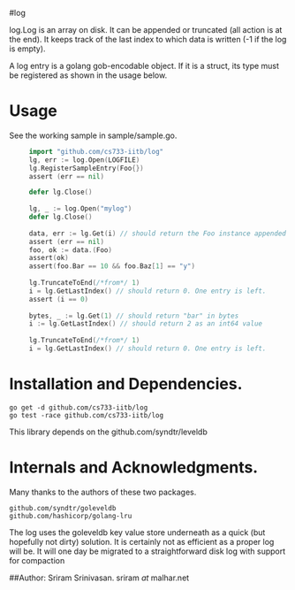 #log

log.Log is an array on disk. It can be appended or truncated (all action is at the end).
It keeps track of the last index to which data is written (-1 if the
log is empty). 

A log entry is a golang gob-encodable object. If it is a struct, its
type must be registered as shown in the usage below.

# Usage

See the working sample in sample/sample.go.
	
```go
     import "github.com/cs733-iitb/log"
     lg, err := log.Open(LOGFILE)
     lg.RegisterSampleEntry(Foo{})
     assert (err == nil) 

     defer lg.Close()
     
     lg, _ := log.Open("mylog")
     defer lg.Close()
     
     data, err := lg.Get(i) // should return the Foo instance appended above
     assert (err == nil)
     foo, ok := data.(Foo) 
     assert(ok)
     assert(foo.Bar == 10 && foo.Baz[1] == "y")
     
     lg.TruncateToEnd(/*from*/ 1)
     i = lg.GetLastIndex() // should return 0. One entry is left.
     assert (i == 0)
     
     bytes, _ := lg.Get(1) // should return "bar" in bytes
     i := lg.GetLastIndex() // should return 2 as an int64 value
     
     lg.TruncateToEnd(/*from*/ 1)
     i = lg.GetLastIndex() // should return 0. One entry is left.
```

# Installation and Dependencies.

    go get -d github.com/cs733-iitb/log
    go test -race github.com/cs733-iitb/log

This library depends on the github.com/syndtr/leveldb

# Internals and Acknowledgments.

Many thanks to the authors of these two packages.
    
    github.com/syndtr/goleveldb
	github.com/hashicorp/golang-lru
	
The log uses the goleveldb key value store underneath as a quick (but hopefully not dirty) solution. It is certainly not as efficient as a proper log will be. It will one day be migrated to a straightforward disk log with support for compaction

##Author: Sriram Srinivasan. sriram _at_ malhar.net
